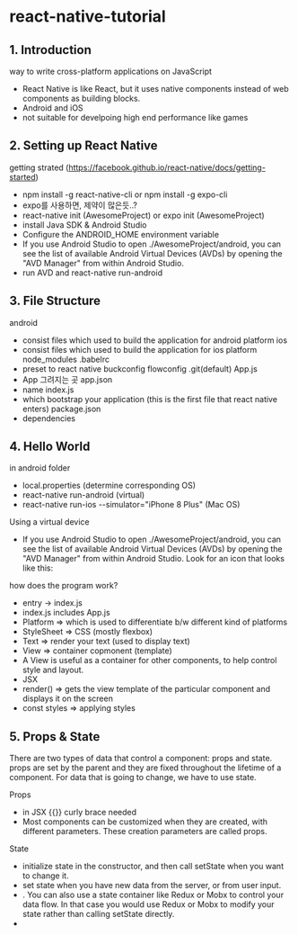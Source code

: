 # react-native-tutorial

## 1. Introduction

way to write cross-platform applications on JavaScript
- React Native is like React, but it uses native components instead of web components as building blocks.
- Android and iOS
- not suitable for develpoing high end performance like games

## 2. Setting up React Native
getting strated (https://facebook.github.io/react-native/docs/getting-started)
- npm install -g react-native-cli or npm install -g expo-cli
- expo를 사용하면, 제약이 많은듯..?
- react-native init (AwesomeProject) or expo init (AwesomeProject)
- install Java SDK & Android Studio
- Configure the ANDROID_HOME environment variable
- If you use Android Studio to open ./AwesomeProject/android, you can see the list of available Android Virtual Devices (AVDs) by opening the "AVD Manager" from within Android Studio.
- run AVD and react-native run-android

## 3. File Structure
android
- consist files which used to build the application for android platform
ios
- consist files which used to build the application for ios platform
node_modules
.babelrc
- preset to react native
buckconfig
flowconfig
.git(default)
App.js
- App 그려지는 곳
app.json
- name
index.js
- which bootstrap your application (this is the first file that react native enters)
package.json
- dependencies

## 4. Hello World
in android folder
- local.properties (determine corresponding OS)
- react-native run-android (virtual)
- react-native run-ios --simulator="iPhone 8 Plus" (Mac OS)

Using a virtual device
- If you use Android Studio to open ./AwesomeProject/android, you can see the list of available Android Virtual Devices (AVDs) by opening the "AVD Manager" from within Android Studio. Look for an icon that looks like this:

how does the program work?
- entry -> index.js
- index.js includes App.js
- Platform => which is used to differentiate b/w different kind of platforms
- StyleSheet => CSS (mostly flexbox)
- Text => render your text (used to display text)
- View => container copmonent (template)
- A View is useful as a container for other components, to help control style and layout.
- JSX
- render() => gets the view template of the particular component and displays it on the screen
- const styles => applying styles 

## 5. Props & State
There are two types of data that control a component: props and state. props are set by the parent and they are fixed throughout the lifetime of a component. For data that is going to change, we have to use state.

Props
- in JSX {{}} curly brace needed 
- Most components can be customized when they are created, with different parameters. These creation parameters are called props.

State
- initialize state in the constructor, and then call setState when you want to change it.
- set state when you have new data from the server, or from user input.
- . You can also use a state container like Redux or Mobx to control your data flow. In that case you would use Redux or Mobx to modify your state rather than calling setState directly.
- 


